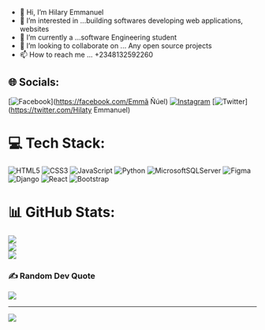 - 👋 Hi, I’m Hilary Emmanuel
- 👀 I’m interested in ...building softwares developing web applications, websites
- 🌱 I’m currently a  ...software Engineering student 
- 💞️ I’m looking to collaborate on ... Any open source projects 
- 📫 How to reach me ...
+2348132592260

<!---
2005Emmanuel/2005Emmanuel is a ✨ special ✨ repository because its `README.md` (this file) appears on your GitHub profile.
You can click the Preview link to take a look at your changes.
--->

## 🌐 Socials:
[![Facebook](https://img.shields.io/badge/Facebook-%231877F2.svg?logo=Facebook&logoColor=white)](https://facebook.com/Emmã Ñúel) [![Instagram](https://img.shields.io/badge/Instagram-%23E4405F.svg?logo=Instagram&logoColor=white)](https://instagram.com/emmanuelhilary6) [![Twitter](https://img.shields.io/badge/Twitter-%231DA1F2.svg?logo=Twitter&logoColor=white)](https://twitter.com/Hilaty Emmanuel) 

# 💻 Tech Stack:
![HTML5](https://img.shields.io/badge/html5-%23E34F26.svg?style=for-the-badge&logo=html5&logoColor=white) ![CSS3](https://img.shields.io/badge/css3-%231572B6.svg?style=for-the-badge&logo=css3&logoColor=white) ![JavaScript](https://img.shields.io/badge/javascript-%23323330.svg?style=for-the-badge&logo=javascript&logoColor=%23F7DF1E) ![Python](https://img.shields.io/badge/python-3670A0?style=for-the-badge&logo=python&logoColor=ffdd54) ![MicrosoftSQLServer](https://img.shields.io/badge/Microsoft%20SQL%20Sever-CC2927?style=for-the-badge&logo=microsoft%20sql%20server&logoColor=white) 	![Figma](https://img.shields.io/badge/figma-%23F24E1E.svg?style=for-the-badge&logo=figma&logoColor=white) ![Django](https://img.shields.io/badge/django-%23092E20.svg?style=for-the-badge&logo=django&logoColor=white) ![React](https://img.shields.io/badge/react-%2320232a.svg?style=for-the-badge&logo=react&logoColor=%2361DAFB) ![Bootstrap](https://img.shields.io/badge/bootstrap-%23563D7C.svg?style=for-the-badge&logo=bootstrap&logoColor=white)
# 📊 GitHub Stats:
![](https://github-readme-stats.vercel.app/api?username=2005Emmanuel&theme=dark&hide_border=false&include_all_commits=false&count_private=false)<br/>
![](https://github-readme-streak-stats.herokuapp.com/?user=2005Emmanuel&theme=dark&hide_border=false)<br/>
![](https://github-readme-stats.vercel.app/api/top-langs/?username=2005Emmanuel&theme=dark&hide_border=false&include_all_commits=false&count_private=false&layout=compact)

### ✍️ Random Dev Quote
![](https://quotes-github-readme.vercel.app/api?type=horizontal&theme=radical)

---
[![](https://visitcount.itsvg.in/api?id=2005Emmanuel&icon=0&color=0)](https://visitcount.itsvg.in)
